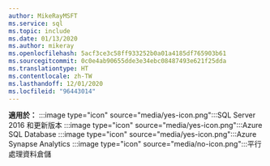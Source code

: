 ```yaml
---
author: MikeRayMSFT
ms.service: sql
ms.topic: include
ms.date: 01/13/2020
ms.author: mikeray
ms.openlocfilehash: 5acf3ce3c58ff933252b0a01a4185df765903b61
ms.sourcegitcommit: 0c0e4ab90655dde3e34ebc08487493e621f25dda
ms.translationtype: HT
ms.contentlocale: zh-TW
ms.lasthandoff: 12/01/2020
ms.locfileid: "96443014"
---
```

<Token>**適用於：** :::image type="icon" source="media/yes-icon.png":::SQL Server 2016 和更新版本 :::image type="icon" source="media/yes-icon.png":::Azure SQL Database :::image type="icon" source="media/yes-icon.png":::Azure Synapse Analytics :::image type="icon" source="media/no-icon.png":::平行處理資料倉儲</Token>

